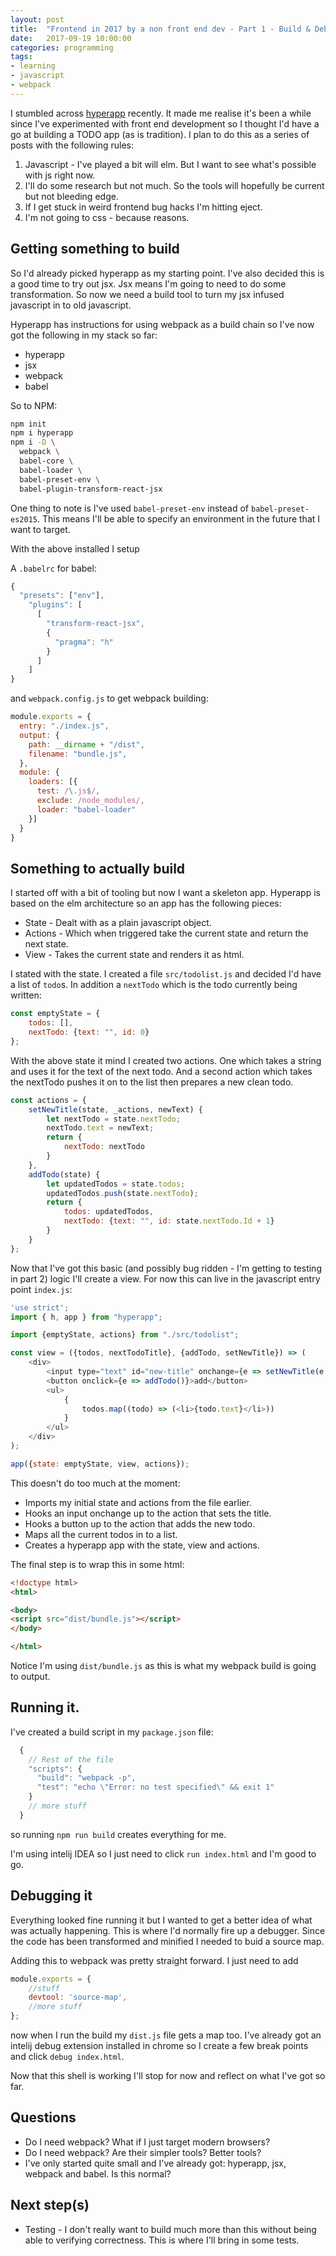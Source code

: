 ```yaml
---
layout: post
title:  "Frontend in 2017 by a non front end dev - Part 1 - Build & Debug"
date:   2017-09-19 10:00:00
categories: programming
tags:
- learning
- javascript
- webpack
---
```


I stumbled across [hyperapp][repo-hyperapp] recently. It made me realise it's been
a while since I've experimented with front end development so I thought I'd have a go
at building a TODO app (as is tradition). I plan to do this as a series of posts with
the following rules:

1. Javascript - I've played a bit will elm. But I want to see what's possible with js right now.
2. I'll do some research but not much. So the tools will hopefully be current but not bleeding edge.
3. If I get stuck in weird frontend bug hacks I'm hitting eject.
4. I'm not going to css - because reasons.

## Getting something to build
So I'd already picked hyperapp as my starting point. I've also decided this is a good time
to try out jsx. Jsx means I'm going to need to do some transformation. So now we need a build tool to
turn my jsx infused javascript in to old javascript.

Hyperapp has instructions for using webpack as a build chain so I've now
got the following in my stack so far:

  * hyperapp
  * jsx
  * webpack
  * babel

So to NPM:
```bash
npm init
npm i hyperapp
npm i -D \
  webpack \
  babel-core \
  babel-loader \
  babel-preset-env \
  babel-plugin-transform-react-jsx
```

One thing to note is I've used `babel-preset-env` instead of `babel-preset-es2015`.
This means I'll be able to specify an environment in the future that I want to target.

With the above installed I setup

A `.babelrc` for babel:

```js
{
  "presets": ["env"],
    "plugins": [
      [
        "transform-react-jsx",
        {
          "pragma": "h"
        }
      ]
    ]
}
```
and `webpack.config.js` to get webpack building:

```js
module.exports = {
  entry: "./index.js",
  output: {
    path: __dirname + "/dist",
    filename: "bundle.js",
  },
  module: {
    loaders: [{
      test: /\.js$/,
      exclude: /node_modules/,
      loader: "babel-loader"
    }]
  }
}
```

## Something to actually build
I started off with a bit of tooling but now I want a skeleton app.
Hyperapp is based on the elm architecture so an app has the following pieces:

  * State - Dealt with as a plain javascript object.
  * Actions - Which when triggered take the current state and return the next state.
  * View - Takes the current state and renders it as html.

I stated with the state. I created a file `src/todolist.js` and decided 
I'd have a list of `todo`s. 
In addition a `nextTodo` which is the todo currently being written:

```js
const emptyState = {
    todos: [],
    nextTodo: {text: "", id: 0}
};

```

With the above state it mind I created two actions. One which takes a
string and uses it for the text of the next todo. And a second action
which takes the nextTodo pushes it on to the list then prepares a new clean
todo.

```js
const actions = {
    setNewTitle(state, _actions, newText) {
        let nextTodo = state.nextTodo;
        nextTodo.text = newText;
        return {
            nextTodo: nextTodo
        }
    },
    addTodo(state) {
        let updatedTodos = state.todos;
        updatedTodos.push(state.nextTodo);
        return {
            todos: updatedTodos,
            nextTodo: {text: "", id: state.nextTodo.Id + 1}
        }
    }
};
```

Now that I've got this basic (and possibly bug ridden - I'm getting to testing in part 2)
logic I'll create a view. For now this can live in the javascript entry point `index.js`:

```js
'use strict';
import { h, app } from "hyperapp";

import {emptyState, actions} from "./src/todolist";

const view = ({todos, nextTodoTitle}, {addTodo, setNewTitle}) => (
    <div>
        <input type="text" id="new-title" onchange={e => setNewTitle(e.target.value)}/>
        <button onclick={e => addTodo()}>add</button>
        <ul>
            {
                todos.map((todo) => (<li>{todo.text}</li>))
            }
        </ul>
    </div>
);

app({state: emptyState, view, actions});
```

This doesn't do too much at the moment:
 
  * Imports my initial state and actions from the file earlier.
  * Hooks an input onchange up to the action that sets the title.
  * Hooks a button up to the action that adds the new todo.
  * Maps all the current todos in to a list.
  * Creates a hyperapp app with the state, view and actions.
  
The final step is to wrap this in some html:

```html
<!doctype html>
<html>

<body>
<script src="dist/bundle.js"></script>
</body>

</html>
```

Notice I'm using `dist/bundle.js` as this is what my webpack build is going to output.

## Running it.
I've created a build script in my `package.json` file:
```js
  {
    // Rest of the file
    "scripts": {
      "build": "webpack -p",
      "test": "echo \"Error: no test specified\" && exit 1"
    }
    // more stuff
  }
```

so running `npm run build` creates everything for me.

I'm using intelij IDEA so I just need to click `run index.html` and I'm good to go.

## Debugging it
Everything looked fine running it but I wanted to get a better idea of what was
actually happening. This is where I'd normally fire up a debugger. Since the code
has been transformed and minified I needed to buid a source map.

Adding this to webpack was pretty straight forward. I just need to add
```js
module.exports = {
    //stuff
    devtool: 'source-map',
    //more stuff
};
```
now when I run the build my `dist.js` file gets a map too. I've already got an intelij 
debug extension installed in chrome so I create a few break points and 
click `debug index.html`.
 
Now that this shell is working I'll stop for now and reflect on what I've got so far.
 
## Questions
  * Do I need webpack? What if I just target modern browsers?
  * Do I need webpack? Are their simpler tools? Better tools?
  * I've only started quite small and I've already got: hyperapp, jsx, webpack and babel. Is this normal?
  
  
## Next step(s)
  * Testing - I don't really want to build much more than this without being able to verifying 
              correctness. This is where I'll bring in some tests.

[repo-hyperapp]: https://github.com/hyperapp/hyperapp